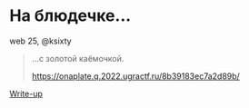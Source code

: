 # На блюдечке...

web 25, @ksixty

> ...с золотой каёмочкой.
>
> https://onaplate.q.2022.ugractf.ru/8b39183ec7a2d89b/

[Write-up](WRITEUP.md)
